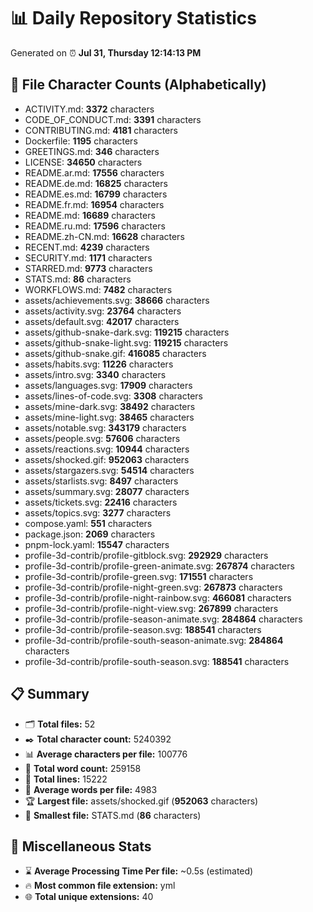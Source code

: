# 📊 Daily Repository Statistics
Generated on ⏰ **Jul 31, Thursday 12:14:13 PM**

## 📂 File Character Counts (Alphabetically)
- ACTIVITY.md: **3372** characters
- CODE_OF_CONDUCT.md: **3391** characters
- CONTRIBUTING.md: **4181** characters
- Dockerfile: **1195** characters
- GREETINGS.md: **346** characters
- LICENSE: **34650** characters
- README.ar.md: **17556** characters
- README.de.md: **16825** characters
- README.es.md: **16799** characters
- README.fr.md: **16954** characters
- README.md: **16689** characters
- README.ru.md: **17596** characters
- README.zh-CN.md: **16628** characters
- RECENT.md: **4239** characters
- SECURITY.md: **1171** characters
- STARRED.md: **9773** characters
- STATS.md: **86** characters
- WORKFLOWS.md: **7482** characters
- assets/achievements.svg: **38666** characters
- assets/activity.svg: **23764** characters
- assets/default.svg: **42017** characters
- assets/github-snake-dark.svg: **119215** characters
- assets/github-snake-light.svg: **119215** characters
- assets/github-snake.gif: **416085** characters
- assets/habits.svg: **11226** characters
- assets/intro.svg: **3340** characters
- assets/languages.svg: **17909** characters
- assets/lines-of-code.svg: **3308** characters
- assets/mine-dark.svg: **38492** characters
- assets/mine-light.svg: **38465** characters
- assets/notable.svg: **343179** characters
- assets/people.svg: **57606** characters
- assets/reactions.svg: **10944** characters
- assets/shocked.gif: **952063** characters
- assets/stargazers.svg: **54514** characters
- assets/starlists.svg: **8497** characters
- assets/summary.svg: **28077** characters
- assets/tickets.svg: **22416** characters
- assets/topics.svg: **3277** characters
- compose.yaml: **551** characters
- package.json: **2069** characters
- pnpm-lock.yaml: **15547** characters
- profile-3d-contrib/profile-gitblock.svg: **292929** characters
- profile-3d-contrib/profile-green-animate.svg: **267874** characters
- profile-3d-contrib/profile-green.svg: **171551** characters
- profile-3d-contrib/profile-night-green.svg: **267873** characters
- profile-3d-contrib/profile-night-rainbow.svg: **466081** characters
- profile-3d-contrib/profile-night-view.svg: **267899** characters
- profile-3d-contrib/profile-season-animate.svg: **284864** characters
- profile-3d-contrib/profile-season.svg: **188541** characters
- profile-3d-contrib/profile-south-season-animate.svg: **284864** characters
- profile-3d-contrib/profile-south-season.svg: **188541** characters

## 📋 Summary
- 🗂️ **Total files:** 52
- ✒️ **Total character count:** 5240392
- 📊 **Average characters per file:** 100776
- 📝 **Total word count:** 259158
- 🧾 **Total lines:** 15222
- 📐 **Average words per file:** 4983
- 🏆 **Largest file:** assets/shocked.gif (**952063** characters)
- 🥉 **Smallest file:** STATS.md (**86** characters)

## 🌟 Miscellaneous Stats
- ⌛ **Average Processing Time Per file:** ~0.5s (estimated)
- 🔥 **Most common file extension:** yml
- 🌐 **Total unique extensions:** 40
